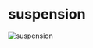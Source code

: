 # suspension
![suspension](https://user-images.githubusercontent.com/90607992/134871151-cf8ad928-1d3d-4900-850b-6a541af07120.png)
